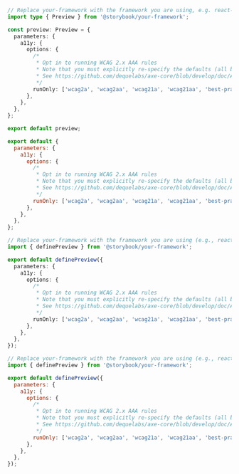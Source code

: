 ```ts filename=".storybook/preview.ts" renderer="common" language="ts" tabTitle="CSF 3"
// Replace your-framework with the framework you are using, e.g. react-vite, nextjs, vue3-vite, etc.
import type { Preview } from '@storybook/your-framework';

const preview: Preview = {
  parameters: {
    a11y: {
      options: {
        /*
         * Opt in to running WCAG 2.x AAA rules
         * Note that you must explicitly re-specify the defaults (all but the last array entry)
         * See https://github.com/dequelabs/axe-core/blob/develop/doc/API.md#options-parameter-examples for more details
         */
        runOnly: ['wcag2a', 'wcag2aa', 'wcag21a', 'wcag21aa', 'best-practice', 'wcag2aaa'],
      },
    },
  },
};

export default preview;
```

```js filename=".storybook/preview.js" renderer="common" language="js" tabTitle="CSF 3"
export default {
  parameters: {
    a11y: {
      options: {
        /*
         * Opt in to running WCAG 2.x AAA rules
         * Note that you must explicitly re-specify the defaults (all but the last array entry)
         * See https://github.com/dequelabs/axe-core/blob/develop/doc/API.md#options-parameter-examples for more details
         */
        runOnly: ['wcag2a', 'wcag2aa', 'wcag21a', 'wcag21aa', 'best-practice', 'wcag2aaa'],
      },
    },
  },
};
```

```ts filename=".storybook/preview.ts" renderer="react" language="ts" tabTitle="CSF Next 🧪"
// Replace your-framework with the framework you are using (e.g., react-vite, nextjs, nextjs-vite)
import { definePreview } from '@storybook/your-framework';

export default definePreview({
  parameters: {
    a11y: {
      options: {
        /*
         * Opt in to running WCAG 2.x AAA rules
         * Note that you must explicitly re-specify the defaults (all but the last array entry)
         * See https://github.com/dequelabs/axe-core/blob/develop/doc/API.md#options-parameter-examples for more details
         */
        runOnly: ['wcag2a', 'wcag2aa', 'wcag21a', 'wcag21aa', 'best-practice', 'wcag2aaa'],
      },
    },
  },
});
```

<!-- JS snippets still needed while providing both CSF 3 & Next -->

```js filename=".storybook/preview.js" renderer="react" language="js" tabTitle="CSF Next 🧪"
// Replace your-framework with the framework you are using (e.g., react-vite, nextjs, nextjs-vite)
import { definePreview } from '@storybook/your-framework';

export default definePreview({
  parameters: {
    a11y: {
      options: {
        /*
         * Opt in to running WCAG 2.x AAA rules
         * Note that you must explicitly re-specify the defaults (all but the last array entry)
         * See https://github.com/dequelabs/axe-core/blob/develop/doc/API.md#options-parameter-examples for more details
         */
        runOnly: ['wcag2a', 'wcag2aa', 'wcag21a', 'wcag21aa', 'best-practice', 'wcag2aaa'],
      },
    },
  },
});
```
